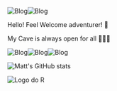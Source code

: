 ![Blog](https://img.shields.io/badge/Python-3776AB?style=for-the-badge&logo=python&logoColor=white)![Blog](	https://img.shields.io/badge/C-00599C?style=for-the-badge&logoColor=white)
<p align='Left'> Hello! Feel Welcome adventurer! 🧙 </p>
<p align='Left'>My Cave is always open for all 🔭📐🥼 </p>

![Blog](https://img.shields.io/badge/PostgreSQL-316192?style=for-the-badge&logo=postgresql&logoColor=white)![Blog](https://img.shields.io/badge/Arch_Linux-1793D1?style=for-the-badge&logo=arch-linux&logoColor=white)![Blog](https://img.shields.io/badge/Shell_Script-121011?style=for-the-badge&logo=gnu-bash&logoColor=white) 

![Matt's GitHub stats](https://github-readme-stats.vercel.app/api?username=mestre-dos-magos&show_icons=true&theme=dark&hide_title=true)

![Logo do R](https://img.freepik.com/free-vector/wizard-witch-with-magic-pot-dark-cave-background_1308-48465.jpg?w=996&t=st=1675978394~exp=1675978994~hmac=12960c9b5753555dd0ec8d5647c115310fde3f3bf77fd86d722a0775b4f45e90)

